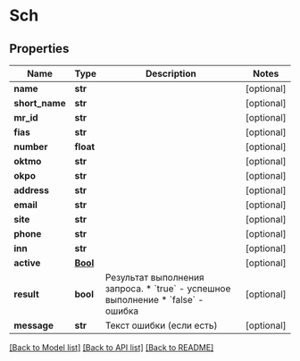 # Sch

## Properties
Name | Type | Description | Notes
------------ | ------------- | ------------- | -------------
**name** | **str** |  | [optional] 
**short_name** | **str** |  | [optional] 
**mr_id** | **str** |  | [optional] 
**fias** | **str** |  | [optional] 
**number** | **float** |  | [optional] 
**oktmo** | **str** |  | [optional] 
**okpo** | **str** |  | [optional] 
**address** | **str** |  | [optional] 
**email** | **str** |  | [optional] 
**site** | **str** |  | [optional] 
**phone** | **str** |  | [optional] 
**inn** | **str** |  | [optional] 
**active** | [**Bool**](Bool.md) |  | [optional] 
**result** | **bool** | Результат выполнения запроса.   * &#x60;true&#x60; - успешное выполнение   * &#x60;false&#x60; - ошибка  | [optional] 
**message** | **str** | Текст ошибки (если есть) | [optional] 

[[Back to Model list]](../README.md#documentation-for-models) [[Back to API list]](../README.md#documentation-for-api-endpoints) [[Back to README]](../README.md)

